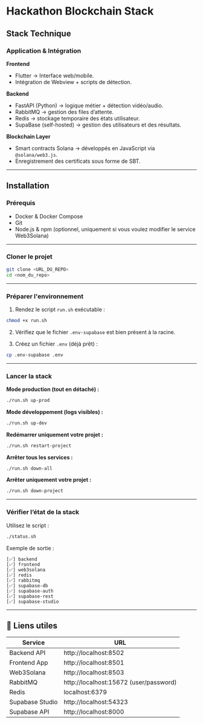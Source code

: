 # Hackathon Blockchain Stack

## Stack Technique

### Application & Intégration

**Frontend**
- Flutter → Interface web/mobile.
- Intégration de Webview + scripts de détection.

**Backend**
- FastAPI (Python) → logique métier + détection vidéo/audio.
- RabbitMQ → gestion des files d’attente.
- Redis → stockage temporaire des états utilisateur.
- SupaBase (self-hosted) → gestion des utilisateurs et des résultats.

**Blockchain Layer**
- Smart contracts Solana → développés en JavaScript via `@solana/web3.js`.
- Enregistrement des certificats sous forme de SBT.

---

## Installation

### Prérequis

- Docker & Docker Compose
- Git
- Node.js & npm (optionnel, uniquement si vous voulez modifier le service Web3Solana)

---

### Cloner le projet

```bash
git clone <URL_DU_REPO>
cd <nom_du_repo>
```

---

### Préparer l'environnement

1. Rendez le script `run.sh` exécutable :

```bash
chmod +x run.sh
```

2. Vérifiez que le fichier `.env-supabase` est bien présent à la racine.

3. Créez un fichier `.env` (déjà prêt) :

```bash
cp .env-supabase .env
```

---

### Lancer la stack

**Mode production (tout en détaché) :**
```bash
./run.sh up-prod
```

**Mode développement (logs visibles) :**
```bash
./run.sh up-dev
```

**Redémarrer uniquement votre projet :**
```bash
./run.sh restart-project
```

**Arrêter tous les services :**
```bash
./run.sh down-all
```

**Arrêter uniquement votre projet :**
```bash
./run.sh down-project
```

---

### Vérifier l’état de la stack

Utilisez le script :
```bash
./status.sh
```

Exemple de sortie :
```
[✅] backend
[✅] frontend
[✅] web3solana
[✅] redis
[✅] rabbitmq
[✅] supabase-db
[✅] supabase-auth
[✅] supabase-rest
[✅] supabase-studio
```

---

## 🚀 Liens utiles

| Service          | URL                                |
|------------------|------------------------------------|
| Backend API     | http://localhost:8502              |
| Frontend App    | http://localhost:8501              |
| Web3Solana      | http://localhost:8503              |
| RabbitMQ        | http://localhost:15672 (user/password) |
| Redis           | localhost:6379                     |
| Supabase Studio | http://localhost:54323             |
| Supabase API    | http://localhost:8000              |
